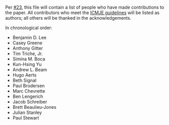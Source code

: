 Per [#23](https://github.com/Benjamin-Lee/deep-rules/issues/23), this file will
contain a list of people who have made contributions to the paper. All
contributors who meet the [ICMJE
guidelines](http://www.icmje.org/recommendations/browse/roles-and-responsibilities/defining-the-role-of-authors-and-contributors.html)
will be listed as authors; all others will be thanked in the acknowledgements.

In chronological order:

- Benjamin D. Lee
- Casey Greene
- Anthony Gitter
- Tim Triche, Jr.
- Simina M. Boca
- Kun-Hsing Yu
- Andrew L. Beam
- Hugo Aerts
- Beth Signal
- Paul Brodersen
- Marc Chevrette
- Ben Lengerich
- Jacob Schreiber
- Brett Beaulieu-Jones
- Julian Stanley
- Paul Stewart
